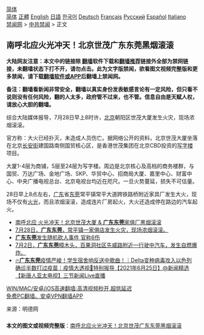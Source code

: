  <!-- 面包屑导航 --> <div class="breadcrumb"><!-- GTranslate: https://gtranslate.io/ -->  <div class="switcher notranslate">  <div class="selected">  <a href="#" onclick="return false;"> 简体</a>  </div>  <div class="option">  <a href="https://www.bannedbook.org" onclick="doGTranslate('zh-CN|zh-CN');jQuery('div.switcher div.selected a').html(jQuery(this).html());return false;" title="简体中文" class="nturl selected"> 简体</a>  <a href="https://www.bannedbook.org/zh-tw/" onclick="doGTranslate('zh-CN|zh-TW');jQuery('div.switcher div.selected a').html(jQuery(this).html());return false;" title="繁體中文" class="nturl"> 正體</a>  <a href="https://www.bannedbook.org/en/" onclick="doGTranslate('zh-CN|en');jQuery('div.switcher div.selected a').html(jQuery(this).html());return false;" title="English" class="nturl"> English</a>  <a href="https://www.bannedbook.org/ja/" onclick="doGTranslate('zh-CN|ja');jQuery('div.switcher div.selected a').html(jQuery(this).html());return false;" title="日本語" class="nturl"> 日語</a>  <a href="https://www.bannedbook.org/ko/" onclick="doGTranslate('zh-CN|ko');jQuery('div.switcher div.selected a').html(jQuery(this).html());return false;" title="한국어" class="nturl"> 한국어</a>  <a href="https://www.bannedbook.org/de/" onclick="doGTranslate('zh-CN|de');jQuery('div.switcher div.selected a').html(jQuery(this).html());return false;" title="Deutsch" class="nturl"> Deutsch</a>  <a href="https://www.bannedbook.org/fr/" onclick="doGTranslate('zh-CN|fr');jQuery('div.switcher div.selected a').html(jQuery(this).html());return false;" title="Français" class="nturl"> Français</a>  <a href="https://www.bannedbook.org/ru/" onclick="doGTranslate('zh-CN|ru');jQuery('div.switcher div.selected a').html(jQuery(this).html());return false;" title="Русский" class="nturl"> Русский</a>  <a href="https://www.bannedbook.org/es/" onclick="doGTranslate('zh-CN|es');jQuery('div.switcher div.selected a').html(jQuery(this).html());return false;" title="Español" class="nturl"> Español</a>  <a href="https://www.bannedbook.org/it/" onclick="doGTranslate('zh-CN|it');jQuery('div.switcher div.selected a').html(jQuery(this).html());return false;" title="Italiano" class="nturl"> Italiano</a>  </div>  </div>      <div class='breadcrumb-sub'><!-- Breadcrumb NavXT 6.3.0 --> <a href="https://www.bannedbook.org/" class="home">禁闻网</a> &gt; <a href="https://www.bannedbook.org/bnews/cbnews/" class="category">中共禁闻</a> &gt; 正文</div></div><h2>南呼北应火光冲天！北京世茂广东东莞黑烟滚滚</h2> <p class="notice"><b>大陆网友注意：本文中的链接除 <a href="https://github.com/bannedbook/fanqiang" >翻墙</a>软件下载和<a href="https://github.com/killgcd/justmysocks/blob/master/README.md">翻墙推荐</a>链接外全部为禁网链接，未翻墙状态下打不开，请勿点击。此为文字版禁闻，欲看图文视频完整版和更多禁闻，请下载<a href="https://github.com/bannedbook/fanqiang">翻墙软件或APP</a>后翻墙上禁闻网。</p><p>备注：翻墙看新闻非常安全，翻墙以真实身份发表敏感言论有一定风险，但只看不说则没有任何风险，翻的人太多，政府管不过来，也不管。信息自由是天赋人权，请放心大胆的翻墙。</b></p>  <div class="entry"> <p id="conimg">综合大陆媒体报导，7月28日早上8时许，<a href="https://www.bannedbook.org/bnews/tag/%e5%8c%97%e4%ba%ac/" class="st_tag internal_tag" rel="tag" title="标签 北京 下的日志">北京</a>朝阳区世茂大厦发生火灾，现场浓烟滚滚。</p> <p>官方称：大火已经扑灭，未造成人员伤亡。据网络公开的资料，北京世茂大厦坐落在北京<a href="https://www.bannedbook.org/bnews/tag/%e9%95%bf%e5%ae%89%e8%a1%97/" class="st_tag internal_tag" rel="tag" title="标签 长安街 下的日志">长安街</a>建国路南侧国贸核心区，是香港世茂集团在北京CBD投资的<a href="https://www.bannedbook.org/bnews/tag/%E5%86%99%E5%AD%97%E6%A5%BC/" class="st_tag internal_tag" rel="tag" title="标签 写字楼 下的日志">写字楼</a>项目。</p>  <p>大厦1-4层为商铺，5层至24层为写字楼。周边是北京核心及高档的商务楼群，与国贸、万达广场、金地广场、SKP、华贸中心、招商局大厦、嘉里中心、财富中心、中央广播电视总台、北京电视台均近在咫尺。一旦火势蔓延，损失不可估量。</p> <p>28日早上8点左右，<a href="https://www.bannedbook.org/bnews/tag/%e5%b9%bf%e4%b8%9c/" class="st_tag internal_tag" rel="tag" title="标签 广东 下的日志">广东</a>省<a href="https://www.bannedbook.org/bnews/tag/%e4%b8%9c%e8%8e%9e/" class="st_tag internal_tag" rel="tag" title="标签 东莞 下的日志">东莞</a>常平镇常平大道跨铁路桥附近家具厂发生大火，现场不仅有<a href="https://www.bannedbook.org/bnews/tag/%E7%81%AB%E5%85%89/" class="st_tag internal_tag" rel="tag" title="标签 火光 下的日志">火光</a>，而且浓烟滚滚，造成连片厂房起火，大火还造成停在路边的汽车起火。</p>  <ul class='op-related-articles' title='相关阅读'> <li><a href='https://www.bannedbook.org/bnews/comments/20210728/1595931.html' target='_blank'>南呼北应 火光冲天！北京世茂大厦 & <b>广东东莞</b>家俱厂黑烟滚滚</a></li> <li><a href='https://www.bannedbook.org/bnews/bannedvideo/20210728/1595753.html' target='_blank'>7月28日，<b>广东东莞</b>，常平镇一家俱店发生火灾，现场浓烟滚滚。</a></li> <li><a href='https://www.bannedbook.org/bnews/cbnews/20210716/1588167.html' target='_blank'><b>广东东莞</b>发生随机砍人事件 官称6伤</a></li> <li><a href='https://www.bannedbook.org/bnews/bannedvideo/20210704/1580314.html' target='_blank'>7月2日，<b>广东东莞</b>樟木头，百果洞社区先威路附近一行驶中汽车，发生自燃爆炸。</a></li> <li><a href='https://www.bannedbook.org/bnews/bannedvideo/20210625/1574405.html' target='_blank'>🔥<b>广东东莞</b>疫情严峻！学生宿舍响反送中歌曲！｜Delta变种病毒攻入以色列 确诊半数打过疫苗｜疫情大透视🔹特别报导【2021年6月25日】@新闻精选【新唐人亚太电视】三节新闻Live直播</a></li> </ul> <p class="texttj"> <a href="https://github.com/bannedbook/fanqiang/wiki/V2ray%E6%9C%BA%E5%9C%BA" target="_blank">WIN/MAC/安卓/iOS高速翻墙:高清视频秒开,超低延迟</a><br/> <a href="https://github.com/bannedbook/fanqiang/wiki/%E7%A6%81%E9%97%BB%E7%BD%91%E5%AE%89%E5%8D%93%E7%BF%BB%E5%A2%99%E6%96%B0%E9%97%BBAPP" target="_blank">免费PC翻墙、安卓VPN翻墙APP</a></p><p> 来源：明德网 </p> <a name='sharetosocial'></a>  <div style="margin-bottom:5px;padding-bottom:5px;clear:both"> <div id="archive-pix-1" class="banner-ads"> <!-- AuctionX Display platform tag START --> <div id="26318x728x90x621x_ADSLOT2" clicktrack="%%CLICK_URL_ESC%%"></div> <!-- AuctionX Display platform tag END --> </div> <div id="archive-pix-2" class="banner-ads"> <!-- AuctionX Display platform tag START --> <div id="26315x300x250x621x_ADSLOT2" clicktrack="%%CLICK_URL_ESC%%"></div> <!-- AuctionX Display platform tag END --> </div> </div>  <div id="archive-pix-1" class="banner-ads"> <!-- AuctionX Display platform tag START --> <div id="26318x728x90x621x_ADSLOT3" clicktrack="%%CLICK_URL_ESC%%"></div> <!-- AuctionX Display platform tag END --> </div> <div><b>本文的图文或视频完整版</b>：<a href='https://www.bannedbook.org/bnews/cbnews/20210729/1596158.html'>南呼北应火光冲天！北京世茂广东东莞黑烟滚滚</a></div>  </div><!--END ENTRY--> 